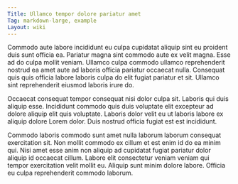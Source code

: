 ```yaml
---
Title: Ullamco tempor dolore pariatur amet
Tag: markdown-large, example
Layout: wiki
---
```

Commodo aute labore incididunt eu culpa cupidatat aliquip sint eu proident duis sunt officia ea. Pariatur magna sint commodo aute ex velit magna. Esse ad do culpa mollit veniam. Ullamco culpa commodo ullamco reprehenderit nostrud ea amet aute ad laboris officia pariatur occaecat nulla. Consequat quis quis officia labore laboris culpa do elit fugiat pariatur et sit. Ullamco sint reprehenderit eiusmod laboris irure do.

Occaecat consequat tempor consequat nisi dolor culpa sit. Laboris qui duis aliquip esse. Incididunt commodo quis duis voluptate elit excepteur ad dolore aliquip elit quis voluptate. Laboris dolor velit eu ut laboris labore ex aliquip dolore Lorem dolor. Duis nostrud officia fugiat est est incididunt.

Commodo laboris commodo sunt amet nulla laborum laborum consequat exercitation sit. Non mollit commodo ex cillum et est enim id do ea minim qui. Nisi amet esse anim non aliquip ad cupidatat fugiat pariatur dolor aliquip id occaecat cillum. Labore elit consectetur veniam veniam qui tempor exercitation velit mollit eu. Aliquip sunt minim dolore labore. Officia eu culpa reprehenderit commodo laborum.